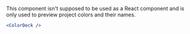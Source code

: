 This component isn't supposed to be used as a React component and is only used to preview project colors and their names.

```jsx
<ColorDeck />
```
